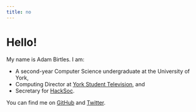 ```yaml
---
title: no
---
```

# Hello!

My name is Adam Birtles. I am:

- A second-year Computer Science undergraduate at the University of York,
- Computing Director at [York Student Television][ystv], and
- Secretary for [HackSoc][hacksoc].

You can find me on [GitHub][github] and [Twitter][twitter].

[ystv]: https://ystv.co.uk/
[hacksoc]: https://hacksoc.org/
[github]: https://github.com/nerdopoly "@nerdopoly on GitHub"
[twitter]: https://twitter.com/nerdopoly "@nerdopoly on Twitter"
